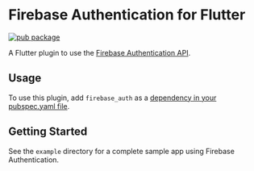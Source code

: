 # Firebase Authentication for Flutter

[![pub package](https://img.shields.io/pub/v/firebase_auth.svg)](https://pub.dartlang.org/packages/firebase_auth)

A Flutter plugin to use the [Firebase Authentication API](https://firebase.google.com/products/auth/).

## Usage
To use this plugin, add `firebase_auth` as a [dependency in your pubspec.yaml file](https://flutter.io/platform-plugins/).

## Getting Started

See the `example` directory for a complete sample app using Firebase Authentication.
